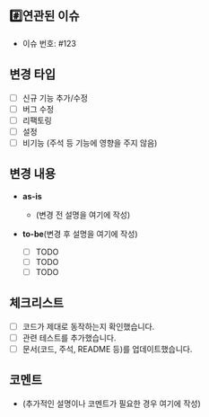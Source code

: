 ## #️⃣연관된 이슈
- 이슈 번호: #123

## 변경 타입
- [ ] 신규 기능 추가/수정
- [ ] 버그 수정
- [ ] 리팩토링
- [ ] 설정
- [ ] 비기능 (주석 등 기능에 영향을 주지 않음)

## 변경 내용
- **as-is**
  - (변경 전 설명을 여기에 작성)

- **to-be**(변경 후 설명을 여기에 작성)

  - [ ] TODO
  - [ ] TODO
  - [ ] TODO

## 체크리스트
- [ ] 코드가 제대로 동작하는지 확인했습니다.
- [ ] 관련 테스트를 추가했습니다.
- [ ] 문서(코드, 주석, README 등)를 업데이트했습니다.

## 코멘트
- (추가적인 설명이나 코멘트가 필요한 경우 여기에 작성)